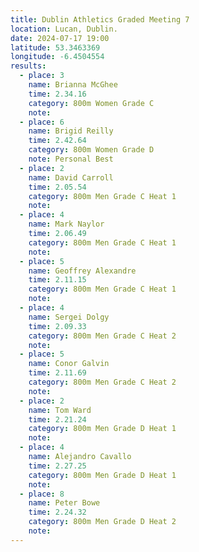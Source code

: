 ```yaml
---
title: Dublin Athletics Graded Meeting 7 
location: Lucan, Dublin.
date: 2024-07-17 19:00
latitude: 53.3463369
longitude: -6.4504554
results:
  - place: 3
    name: Brianna McGhee
    time: 2.34.16
    category: 800m Women Grade C 
    note: 
  - place: 6
    name: Brigid Reilly
    time: 2.42.64
    category: 800m Women Grade D 
    note: Personal Best
  - place: 2
    name: David Carroll
    time: 2.05.54
    category: 800m Men Grade C Heat 1
    note:
  - place: 4
    name: Mark Naylor
    time: 2.06.49
    category: 800m Men Grade C Heat 1
    note:
  - place: 5
    name: Geoffrey Alexandre
    time: 2.11.15 
    category: 800m Men Grade C Heat 1
    note:
  - place: 4
    name: Sergei Dolgy
    time: 2.09.33 
    category: 800m Men Grade C Heat 2
    note:
  - place: 5
    name: Conor Galvin
    time: 2.11.69
    category: 800m Men Grade C Heat 2
    note:
  - place: 2
    name: Tom Ward
    time: 2.21.24 
    category: 800m Men Grade D Heat 1
    note:
  - place: 4
    name: Alejandro Cavallo
    time: 2.27.25
    category: 800m Men Grade D Heat 1
    note:
  - place: 8
    name: Peter Bowe
    time: 2.24.32
    category: 800m Men Grade D Heat 2
    note:
---
```

